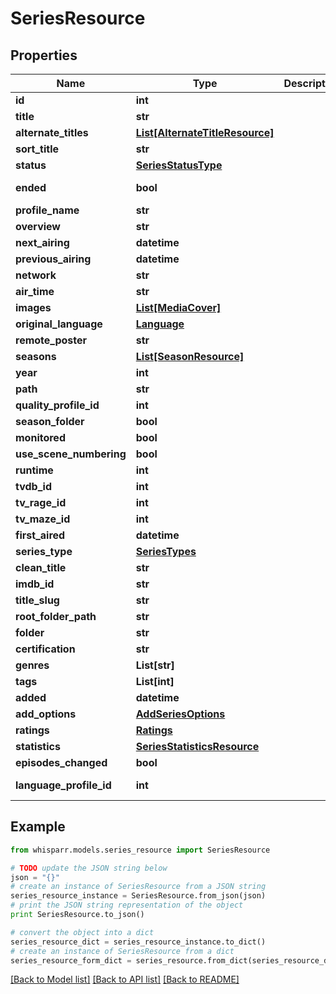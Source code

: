 # SeriesResource


## Properties
Name | Type | Description | Notes
------------ | ------------- | ------------- | -------------
**id** | **int** |  | [optional] 
**title** | **str** |  | [optional] 
**alternate_titles** | [**List[AlternateTitleResource]**](AlternateTitleResource.md) |  | [optional] 
**sort_title** | **str** |  | [optional] 
**status** | [**SeriesStatusType**](SeriesStatusType.md) |  | [optional] 
**ended** | **bool** |  | [optional] [readonly] 
**profile_name** | **str** |  | [optional] 
**overview** | **str** |  | [optional] 
**next_airing** | **datetime** |  | [optional] 
**previous_airing** | **datetime** |  | [optional] 
**network** | **str** |  | [optional] 
**air_time** | **str** |  | [optional] 
**images** | [**List[MediaCover]**](MediaCover.md) |  | [optional] 
**original_language** | [**Language**](Language.md) |  | [optional] 
**remote_poster** | **str** |  | [optional] 
**seasons** | [**List[SeasonResource]**](SeasonResource.md) |  | [optional] 
**year** | **int** |  | [optional] 
**path** | **str** |  | [optional] 
**quality_profile_id** | **int** |  | [optional] 
**season_folder** | **bool** |  | [optional] 
**monitored** | **bool** |  | [optional] 
**use_scene_numbering** | **bool** |  | [optional] 
**runtime** | **int** |  | [optional] 
**tvdb_id** | **int** |  | [optional] 
**tv_rage_id** | **int** |  | [optional] 
**tv_maze_id** | **int** |  | [optional] 
**first_aired** | **datetime** |  | [optional] 
**series_type** | [**SeriesTypes**](SeriesTypes.md) |  | [optional] 
**clean_title** | **str** |  | [optional] 
**imdb_id** | **str** |  | [optional] 
**title_slug** | **str** |  | [optional] 
**root_folder_path** | **str** |  | [optional] 
**folder** | **str** |  | [optional] 
**certification** | **str** |  | [optional] 
**genres** | **List[str]** |  | [optional] 
**tags** | **List[int]** |  | [optional] 
**added** | **datetime** |  | [optional] 
**add_options** | [**AddSeriesOptions**](AddSeriesOptions.md) |  | [optional] 
**ratings** | [**Ratings**](Ratings.md) |  | [optional] 
**statistics** | [**SeriesStatisticsResource**](SeriesStatisticsResource.md) |  | [optional] 
**episodes_changed** | **bool** |  | [optional] 
**language_profile_id** | **int** |  | [optional] [readonly] 

## Example

```python
from whisparr.models.series_resource import SeriesResource

# TODO update the JSON string below
json = "{}"
# create an instance of SeriesResource from a JSON string
series_resource_instance = SeriesResource.from_json(json)
# print the JSON string representation of the object
print SeriesResource.to_json()

# convert the object into a dict
series_resource_dict = series_resource_instance.to_dict()
# create an instance of SeriesResource from a dict
series_resource_form_dict = series_resource.from_dict(series_resource_dict)
```
[[Back to Model list]](../README.md#documentation-for-models) [[Back to API list]](../README.md#documentation-for-api-endpoints) [[Back to README]](../README.md)


